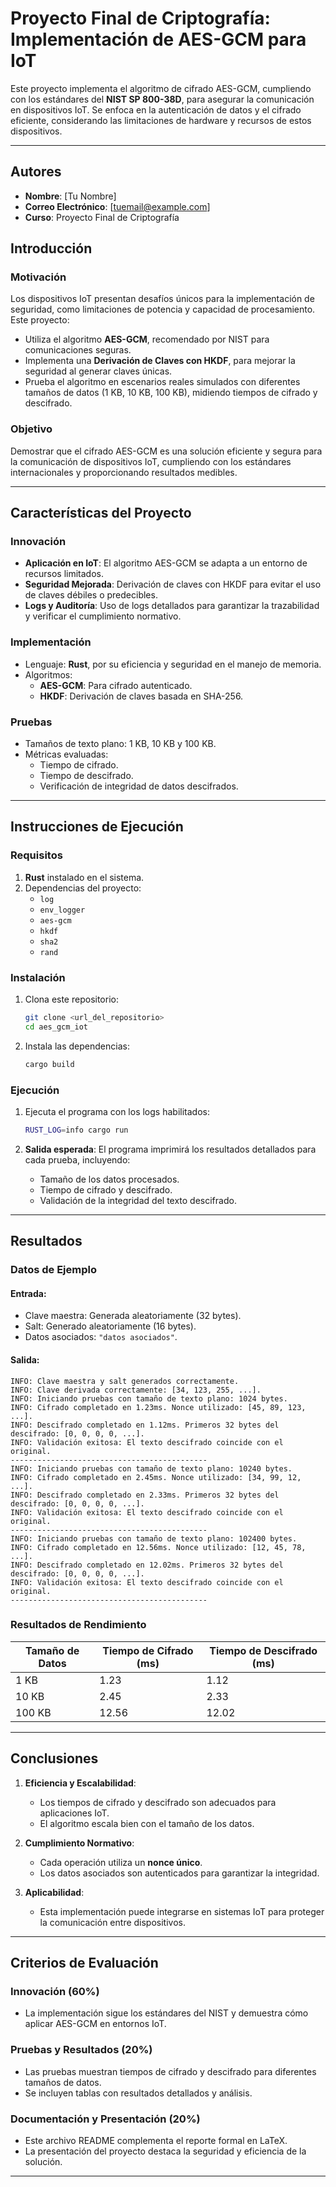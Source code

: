 # Proyecto Final de Criptografía: Implementación de AES-GCM para IoT

Este proyecto implementa el algoritmo de cifrado AES-GCM, cumpliendo con los estándares del **NIST SP 800-38D**, para asegurar la comunicación en dispositivos IoT. Se enfoca en la autenticación de datos y el cifrado eficiente, considerando las limitaciones de hardware y recursos de estos dispositivos.

---

## **Autores**
- **Nombre**: [Tu Nombre]
- **Correo Electrónico**: [tuemail@example.com]
- **Curso**: Proyecto Final de Criptografía



## **Introducción**

### **Motivación**
Los dispositivos IoT presentan desafíos únicos para la implementación de seguridad, como limitaciones de potencia y capacidad de procesamiento. Este proyecto:
- Utiliza el algoritmo **AES-GCM**, recomendado por NIST para comunicaciones seguras.
- Implementa una **Derivación de Claves con HKDF**, para mejorar la seguridad al generar claves únicas.
- Prueba el algoritmo en escenarios reales simulados con diferentes tamaños de datos (1 KB, 10 KB, 100 KB), midiendo tiempos de cifrado y descifrado.

### **Objetivo**
Demostrar que el cifrado AES-GCM es una solución eficiente y segura para la comunicación de dispositivos IoT, cumpliendo con los estándares internacionales y proporcionando resultados medibles.

---

## **Características del Proyecto**

### **Innovación**
- **Aplicación en IoT**: El algoritmo AES-GCM se adapta a un entorno de recursos limitados.
- **Seguridad Mejorada**: Derivación de claves con HKDF para evitar el uso de claves débiles o predecibles.
- **Logs y Auditoría**: Uso de logs detallados para garantizar la trazabilidad y verificar el cumplimiento normativo.

### **Implementación**
- Lenguaje: **Rust**, por su eficiencia y seguridad en el manejo de memoria.
- Algoritmos:
  - **AES-GCM**: Para cifrado autenticado.
  - **HKDF**: Derivación de claves basada en SHA-256.

### **Pruebas**
- Tamaños de texto plano: 1 KB, 10 KB y 100 KB.
- Métricas evaluadas:
  - Tiempo de cifrado.
  - Tiempo de descifrado.
  - Verificación de integridad de datos descifrados.

---

## **Instrucciones de Ejecución**

### **Requisitos**
1. **Rust** instalado en el sistema.
2. Dependencias del proyecto:
   - `log`
   - `env_logger`
   - `aes-gcm`
   - `hkdf`
   - `sha2`
   - `rand`

### **Instalación**
1. Clona este repositorio:
   ```bash
   git clone <url_del_repositorio>
   cd aes_gcm_iot
   ```
2. Instala las dependencias:
   ```bash
   cargo build
   ```

### **Ejecución**
1. Ejecuta el programa con los logs habilitados:
   ```bash
   RUST_LOG=info cargo run
   ```

2. **Salida esperada**:
   El programa imprimirá los resultados detallados para cada prueba, incluyendo:
   - Tamaño de los datos procesados.
   - Tiempo de cifrado y descifrado.
   - Validación de la integridad del texto descifrado.

---

## **Resultados**

### **Datos de Ejemplo**
#### Entrada:
- Clave maestra: Generada aleatoriamente (32 bytes).
- Salt: Generado aleatoriamente (16 bytes).
- Datos asociados: `"datos asociados"`.

#### Salida:
```plaintext
INFO: Clave maestra y salt generados correctamente.
INFO: Clave derivada correctamente: [34, 123, 255, ...].
INFO: Iniciando pruebas con tamaño de texto plano: 1024 bytes.
INFO: Cifrado completado en 1.23ms. Nonce utilizado: [45, 89, 123, ...].
INFO: Descifrado completado en 1.12ms. Primeros 32 bytes del descifrado: [0, 0, 0, 0, ...].
INFO: Validación exitosa: El texto descifrado coincide con el original.
--------------------------------------------
INFO: Iniciando pruebas con tamaño de texto plano: 10240 bytes.
INFO: Cifrado completado en 2.45ms. Nonce utilizado: [34, 99, 12, ...].
INFO: Descifrado completado en 2.33ms. Primeros 32 bytes del descifrado: [0, 0, 0, 0, ...].
INFO: Validación exitosa: El texto descifrado coincide con el original.
--------------------------------------------
INFO: Iniciando pruebas con tamaño de texto plano: 102400 bytes.
INFO: Cifrado completado en 12.56ms. Nonce utilizado: [12, 45, 78, ...].
INFO: Descifrado completado en 12.02ms. Primeros 32 bytes del descifrado: [0, 0, 0, 0, ...].
INFO: Validación exitosa: El texto descifrado coincide con el original.
--------------------------------------------
```

### **Resultados de Rendimiento**

| **Tamaño de Datos** | **Tiempo de Cifrado (ms)** | **Tiempo de Descifrado (ms)** |
|----------------------|----------------------------|--------------------------------|
| 1 KB                | 1.23                       | 1.12                           |
| 10 KB               | 2.45                       | 2.33                           |
| 100 KB              | 12.56                      | 12.02                          |

---

## **Conclusiones**

1. **Eficiencia y Escalabilidad**:
   - Los tiempos de cifrado y descifrado son adecuados para aplicaciones IoT.
   - El algoritmo escala bien con el tamaño de los datos.

2. **Cumplimiento Normativo**:
   - Cada operación utiliza un **nonce único**.
   - Los datos asociados son autenticados para garantizar la integridad.

3. **Aplicabilidad**:
   - Esta implementación puede integrarse en sistemas IoT para proteger la comunicación entre dispositivos.

---

## **Criterios de Evaluación**
### **Innovación (60%)**
- La implementación sigue los estándares del NIST y demuestra cómo aplicar AES-GCM en entornos IoT.

### **Pruebas y Resultados (20%)**
- Las pruebas muestran tiempos de cifrado y descifrado para diferentes tamaños de datos.
- Se incluyen tablas con resultados detallados y análisis.

### **Documentación y Presentación (20%)**
- Este archivo README complementa el reporte formal en LaTeX.
- La presentación del proyecto destaca la seguridad y eficiencia de la solución.

---



